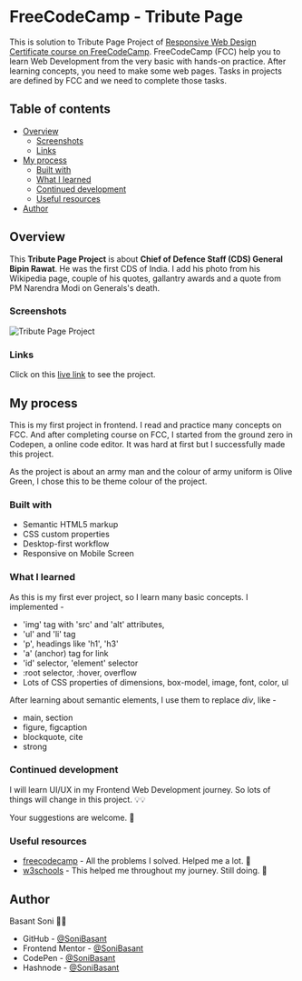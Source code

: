 # FreeCodeCamp - Tribute Page

This is solution to Tribute Page Project of [Responsive Web Design Certificate course on FreeCodeCamp](https://www.freecodecamp.org/learn/responsive-web-design/). FreeCodeCamp (FCC) help you to learn Web Development from the very basic with hands-on practice. After learning concepts, you need to make some web pages. Tasks in projects are defined by FCC and we need to complete those tasks.

## Table of contents

- [Overview](#overview)
  - [Screenshots](#screenshots)
  - [Links](#links)
- [My process](#my-process)
  - [Built with](#built-with)
  - [What I learned](#what-i-learned)
  - [Continued development](#continued-development)
  - [Useful resources](#useful-resources)
- [Author](#author)

## Overview

This **Tribute Page Project** is about **Chief of Defence Staff (CDS) General Bipin Rawat**. He was the first CDS of India. I add his photo from his Wikipedia page, couple of his quotes, gallantry awards and a quote from PM Narendra Modi on Generals's death.

### Screenshots

![Tribute Page Project](https://sonibasant.github.io/FCC-Responsive-Web-Design/A0.%20Tribute%20Page/Tri-Snap.png)

### Links

Click on this [live link](https://sonibasant.github.io/FCC-Responsive-Web-Design/A0.%20Tribute%20Page/tribute.html) to see the project.

## My process

This is my first project in frontend. I read and practice many concepts on FCC. And after completing course on FCC, I started from the ground zero in Codepen, a online code editor. It was hard at first but I successfully made this project.

As the project is about an army man and the colour of army uniform is Olive Green, I chose this to be theme colour of the project.

### Built with

- Semantic HTML5 markup
- CSS custom properties
- Desktop-first workflow
- Responsive on Mobile Screen

### What I learned

As this is my first ever project, so I learn many basic concepts. I implemented -

- 'img' tag with 'src' and 'alt' attributes,
- 'ul' and 'li' tag
- 'p', headings like 'h1', 'h3'
- 'a' (anchor) tag for link
- 'id' selector, 'element' selector
- :root selector, :hover, overflow
- Lots of CSS properties of dimensions, box-model, image, font, color, ul

After learning about semantic elements, I use them to replace _div_, like -

- main, section
- figure, figcaption
- blockquote, cite
- strong

### Continued development

I will learn UI/UX in my Frontend Web Development journey. So lots of things will change in this project. 💡💡

Your suggestions are welcome. 🙌

### Useful resources

- [freecodecamp](https://www.freecodecamp.org/) - All the problems I solved. Helped me a lot. 🙌
- [w3schools](https://www.w3schools.com) - This helped me throughout my journey. Still doing. 🙂

## Author

Basant Soni 👨‍💻

- GitHub - [@SoniBasant](https://github.com/SoniBasant)
- Frontend Mentor - [@SoniBasant](https://www.frontendmentor.io/profile/SoniBasant)
- CodePen - [@SoniBasant](https://codepen.io/sonibasant)
- Hashnode - [@SoniBasant](https://sonibasant.hashnode.dev/)
